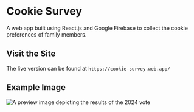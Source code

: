 # Cookie Survey

A web app built using React.js and Google Firebase to collect the cookie preferences of family members.

## Visit the Site

The live version can be found at `https://cookie-survey.web.app/`

## Example Image

![A preview image depicting the results of the 2024 vote](https://github.com/user-attachments/assets/a896c7a7-2201-4353-bf98-fa393f224205)

